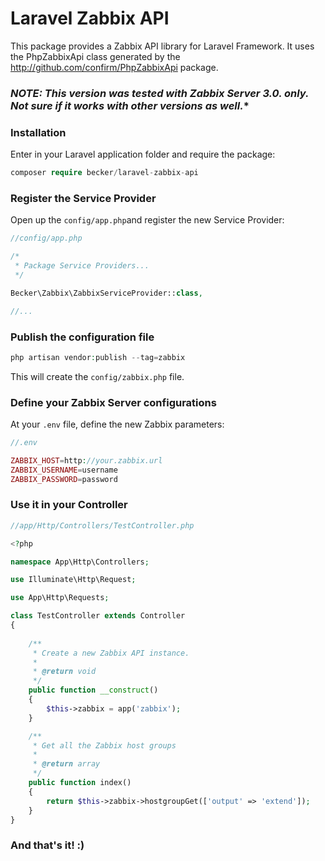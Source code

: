 # Laravel Zabbix API

This package provides a Zabbix API library for Laravel Framework. It uses the PhpZabbixApi class generated by the http://github.com/confirm/PhpZabbixApi package.

### **NOTE: This version was tested with Zabbix Server 3.0.* only. Not sure if it works with other versions as well.**

### Installation

Enter in your Laravel application folder and require the package:

```php
composer require becker/laravel-zabbix-api
```

### Register the Service Provider

Open up the ``config/app.php``and register the new Service Provider:

```php
//config/app.php

/*
 * Package Service Providers...
 */

Becker\Zabbix\ZabbixServiceProvider::class,

//...
```

### Publish the configuration file

```php
php artisan vendor:publish --tag=zabbix
```
This will create the ``config/zabbix.php`` file.



### Define your Zabbix Server configurations

At your ``.env`` file, define the new Zabbix parameters:

```php
//.env

ZABBIX_HOST=http://your.zabbix.url
ZABBIX_USERNAME=username
ZABBIX_PASSWORD=password
```

### Use it in your Controller

```php
//app/Http/Controllers/TestController.php

<?php

namespace App\Http\Controllers;

use Illuminate\Http\Request;

use App\Http\Requests;

class TestController extends Controller
{
    
    /**
     * Create a new Zabbix API instance.
     *
     * @return void
     */
	public function __construct()
	{
		$this->zabbix = app('zabbix');
	}

    /**
	 * Get all the Zabbix host groups
     *
	 * @return array
	 */
    public function index()
    {
    	return $this->zabbix->hostgroupGet(['output' => 'extend']);
    }
}
```

### And that's it! :)
